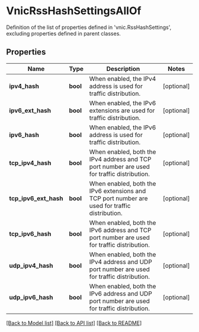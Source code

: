 # VnicRssHashSettingsAllOf

Definition of the list of properties defined in 'vnic.RssHashSettings', excluding properties defined in parent classes.
## Properties
Name | Type | Description | Notes
------------ | ------------- | ------------- | -------------
**ipv4_hash** | **bool** | When enabled, the IPv4 address is used for traffic distribution. | [optional] 
**ipv6_ext_hash** | **bool** | When enabled, the IPv6 extensions are used for traffic distribution. | [optional] 
**ipv6_hash** | **bool** | When enabled, the IPv6 address is used for traffic distribution. | [optional] 
**tcp_ipv4_hash** | **bool** | When enabled, both the IPv4 address and TCP port number are used for traffic distribution. | [optional] 
**tcp_ipv6_ext_hash** | **bool** | When enabled, both the IPv6 extensions and TCP port number are used for traffic distribution. | [optional] 
**tcp_ipv6_hash** | **bool** | When enabled, both the IPv6 address and TCP port number are used for traffic distribution. | [optional] 
**udp_ipv4_hash** | **bool** | When enabled, both the IPv4 address and UDP port number are used for traffic distribution. | [optional] 
**udp_ipv6_hash** | **bool** | When enabled, both the IPv6 address and UDP port number are used for traffic distribution. | [optional] 

[[Back to Model list]](../README.md#documentation-for-models) [[Back to API list]](../README.md#documentation-for-api-endpoints) [[Back to README]](../README.md)


